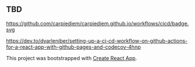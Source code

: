 ## TBD

https://github.com/carpiediem/carpiediem.github.io/workflows/cicd/badge.svg

https://dev.to/dyarleniber/setting-up-a-ci-cd-workflow-on-github-actions-for-a-react-app-with-github-pages-and-codecov-4hnp

This project was bootstrapped with [Create React App](https://github.com/facebook/create-react-app).
